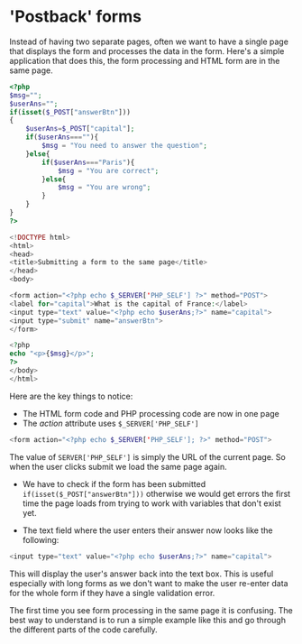 # 'Postback' forms
Instead of having two separate pages, often we want to have a single page that displays the form and processes the data in the form. Here's a simple application that does this, the form processing and HTML form are in the same page.

```php
<?php
$msg="";
$userAns="";
if(isset($_POST["answerBtn"]))
{
    $userAns=$_POST["capital"];
    if($userAns===""){
        $msg = "You need to answer the question";
    }else{
        if($userAns==="Paris"){
            $msg = "You are correct";
        }else{
            $msg = "You are wrong";
        }
    }
}
?>

<!DOCTYPE html>
<html>
<head>
<title>Submitting a form to the same page</title>
</head>
<body>

<form action="<?php echo $_SERVER['PHP_SELF'] ?>" method="POST">
<label for="capital">What is the capital of France:</label>
<input type="text" value="<?php echo $userAns;?>" name="capital">
<input type="submit" name="answerBtn">
</form>

<?php
echo "<p>{$msg}</p>";
?>
</body>
</html>
```

Here are the key things to notice:
* The HTML form code and PHP processing code are now in one page
* The *action* attribute uses ```$_SERVER['PHP_SELF']```
```php
<form action="<?php echo $_SERVER['PHP_SELF']; ?>" method="POST">
```
The value of ```SERVER['PHP_SELF']``` is simply the URL of the current page. So when the user clicks submit we load the same page again.

* We have to check if the form has been submitted ```if(isset($_POST["answerBtn"]))``` otherwise we would get errors the first time the page loads from trying to work with variables that don't exist yet.

* The text field where the user enters their answer now looks like the following:
```php
<input type="text" value="<?php echo $userAns;?>" name="capital">
```

This will display the user's answer back into the text box.  This is useful especially with long forms as we don't want to make the user re-enter data for the whole form if they have a single validation error.

The first time you see form processing in the same page it is confusing. The best way to understand is to run a simple example like this and go through the different parts of the code carefully.
